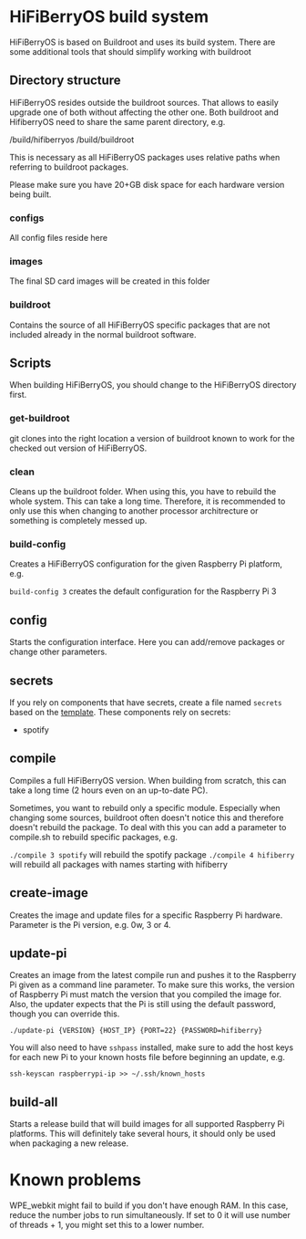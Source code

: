 # HiFiBerryOS build system

HiFiBerryOS is based on Buildroot and uses its build system. There are some additional tools that should simplify 
working with buildroot

## Directory structure

HiFiBerryOS resides outside the buildroot sources. That allows to easily upgrade one of both without affecting 
the other one. Both buildroot and HifiberryOS need to share the same parent directory, e.g.

/build/hifiberryos
/build/buildroot

This is necessary as all HiFiBerryOS packages uses relative paths when referring to buildroot packages.

Please make sure you have 20+GB disk space for each hardware version being built.

### configs

All config files reside here

### images

The final SD card images will be created in this folder

### buildroot

Contains the source of all HiFiBerryOS specific packages that are not included already in the normal
buildroot software.


## Scripts

When building HiFiBerryOS, you should change to the HiFiBerryOS directory first.

### get-buildroot

git clones into the right location a version of buildroot known to work for the checked out version of HiFiBerryOS.

### clean
 
Cleans up the buildroot folder. When using this, you have to rebuild the whole system. This can take a long time. 
Therefore, it is recommended to only use this when changing to another processor architrecture or something is completely
messed up.

### build-config

Creates a HiFiBerryOS configuration for the given Raspberry Pi platform, e.g.

`build-config 3` creates the default configuration for the Raspberry Pi 3

## config

Starts the configuration interface. Here you can add/remove packages or change other parameters.

## secrets

If you rely on components that have secrets, create a file named `secrets` based on the [template](../secrets.template).
These components rely on secrets:
* spotify


## compile

Compiles a full HiFiBerryOS version. When building from scratch, this can take a long time (2 hours even on an up-to-date PC).

Sometimes, you want to rebuild only a specific module. Especially when changing some sources, buildroot often doesn't notice 
this and therefore doesn't rebuild the package. To deal with this you can add a parameter to compile.sh to rebuild specific 
packages, e.g. 

`./compile 3 spotify` will rebuild the spotify package
`./compile 4 hifiberry` will rebuild all packages with names starting with hifiberry

## create-image

Creates the image and update files for a specific Raspberry Pi hardware. Parameter is the Pi version, e.g. 0w, 3 or 4.

## update-pi

Creates an image from the latest compile run and pushes it to the Raspberry Pi given as a command line parameter.
To make sure this works, the version of Raspberry Pi must match the version that you compiled the image for. Also, the updater expects that the Pi is still using the default password, though you can override this.

`./update-pi {VERSION} {HOST_IP} {PORT=22} {PASSWORD=hifiberry}`

You will also need to have `sshpass` installed, make sure to add the host keys for each new Pi to your known hosts file before beginning an update, e.g.

`ssh-keyscan raspberrypi-ip >> ~/.ssh/known_hosts`

## build-all

Starts a release build that will build images for all supported Raspberry Pi platforms. This will definitely 
take several hours, it should only be used when packaging a new release.

# Known problems

WPE_webkit might fail to build if you don't have enough RAM. In this case, reduce the number jobs to run simultaneously. If set to 0 it will use number of threads + 1, you might set this to a lower number. 
